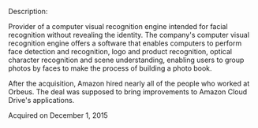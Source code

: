 Description:

Provider of a computer visual recognition engine intended for facial recognition without revealing the identity. The company's computer visual recognition engine offers a software that enables computers to perform face detection and recognition, logo and product recognition, optical character recognition and scene understanding, enabling users to group photos by faces to make the process of building a photo book.

After the acquisition, Amazon hired nearly all of the people who worked at Orbeus. The deal was supposed to bring improvements to Amazon Cloud Drive's applications.

Acquired on December 1, 2015